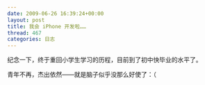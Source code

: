 ```yaml
---
date: 2009-06-26 16:39:24+00:00
layout: post
title: 我会 iPhone 开发啦……
thread: 467
categories: 日志
---
```


纪念一下，终于重回小学生学习的历程，目前到了初中快毕业的水平了。<!-- more -->  
  
  
青年不再，杰出依然——就是脑子似乎没那么好使了：（
